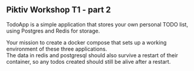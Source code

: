 ## Piktiv Workshop T1 - part 2

TodoApp is a simple application that stores your own personal TODO list, using Postgres and Redis for storage.

Your mission to create a docker compose that sets up a working environment of these three applications. \
The data in redis and postgresql should also survive a restart of their container, so any todos created should still be alive after a restart.
